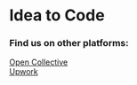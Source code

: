 # Idea to Code

### Find us on other platforms:

[Open Collective](https://opencollective.com/alex-e)  
[Upwork](https://www.upwork.com/o/companies/~017350bc74cd7fb443/)
